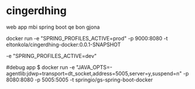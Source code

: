 # cingerdhing
web app mbi spring boot qe bon gjona



docker run  -e "SPRING_PROFILES_ACTIVE=prod" -p 9000:8080 -t eltonkola/cingerdhing-docker:0.0.1-SNAPSHOT


-e "SPRING_PROFILES_ACTIVE=dev"

#debug app
$ docker run -e "JAVA_OPTS=-agentlib:jdwp=transport=dt_socket,address=5005,server=y,suspend=n" -p 8080:8080 -p 5005:5005 -t springio/gs-spring-boot-docker
